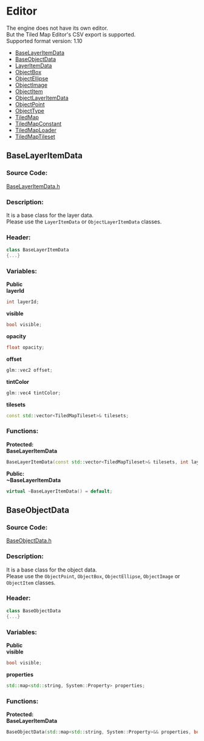 # Editor
The engine does not have its own editor.  
But the Tiled Map Editor's CSV export is supported.  
Supported format version: 1.10

- [BaseLayerItemData](System.md#baselayeritemdata)
- [BaseObjectData](System.md#baseobjectdata)
- [LayerItemData](System.md#layeritemdata)
- [ObjectBox](System.md#objectbox)
- [ObjectEllipse](System.md#objectellipse)
- [ObjectImage](System.md#objectimage)
- [ObjectItem](System.md#objectitem)
- [ObjectLayerItemData](System.md#objectlayeritemdata)
- [ObjectPoint](System.md#objectpoint)
- [ObjectType](System.md#objecttype)
- [TiledMap](System.md#tiledmap)
- [TiledMapConstant](System.md#tiledmapconstant)
- [TiledMapLoader](System.md#tiledmaploader)
- [TiledMapTileset](System.md#tiledmaptileset)

##
## BaseLayerItemData
### Source Code:
[BaseLayerItemData.h](../../Learning2DEngine/Learning2DEngine/Editor/BaseLayerItemData.h)  

### Description:
It is a base class for the layer data.  
Please use the `LayerItemData` or `ObjectLayerItemData` classes.

### Header:
```cpp
class BaseLayerItemData
{...}
```

### Variables:
**Public**  
**layerId**  
```cpp
int layerId;
```

**visible**  
```cpp
bool visible;
```

**opacity**  
```cpp
float opacity;
```

**offset**  
```cpp
glm::vec2 offset;
```

**tintColor**  
```cpp
glm::vec4 tintColor;
```

**tilesets**  
```cpp
const std::vector<TiledMapTileset>& tilesets;
```

### Functions:
**Protected:**  
**BaseLayerItemData**  
```cpp
BaseLayerItemData(const std::vector<TiledMapTileset>& tilesets, int layerId = 0, bool visible = true, float opacity = 1.0f, glm::vec2 offset = glm::vec2(0.0f), glm::vec4 tintColor = glm::vec4(1.0f, 1.0f, 1.0f, 1.0f));
```

**Public:**  
**~BaseLayerItemData**  
```cpp
virtual ~BaseLayerItemData() = default;
```

##
## BaseObjectData
### Source Code:
[BaseObjectData.h](../../Learning2DEngine/Learning2DEngine/Editor/BaseObjectData.h)  

### Description:
It is a base class for the object data.  
Please use the `ObjectPoint`, `ObjectBox`, `ObjectEllipse`, `ObjectImage` or 
`ObjectItem` classes.

### Header:
```cpp
class BaseObjectData
{...}
```

### Variables:
**Public**   
**visible**  
```cpp
bool visible;
``` 
**properties**  
```cpp
std::map<std::string, System::Property> properties;
```

### Functions:
**Protected:**  
**BaseLayerItemData**  
```cpp
BaseObjectData(std::map<std::string, System::Property>&& properties, bool visible = true);
```


